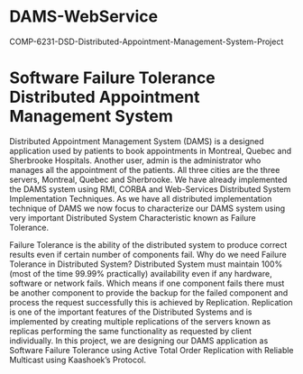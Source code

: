 # DAMS-WebService
 COMP-6231-DSD-Distributed-Appointment-Management-System-Project

# Software Failure Tolerance Distributed Appointment Management System 
Distributed Appointment Management System (DAMS) is a designed application used by patients to book appointments in Montreal, Quebec and Sherbrooke Hospitals. Another user, admin is the
administrator who manages all the appointment of the patients. All three cities are the three servers, Montreal, Quebec and Sherbrooke. We have already implemented the DAMS system using RMI, 
CORBA and Web-Services Distributed System Implementation Techniques. As we have all distributed implementation technique of DAMS we now focus to characterize our DAMS system using very important 
Distributed System Characteristic known as Failure Tolerance.

Failure Tolerance is the ability of the distributed system to produce correct results even if certain number of components fail. Why do we need Failure Tolerance in Distributed System? Distributed
System must maintain 100% (most of the time 99.99% practically) availability even if any hardware, software or network fails. Which means if one component fails there must be another component to
provide the backup for the failed component and process the request successfully this is achieved by Replication. Replication is one of the important features of the Distributed Systems and is
implemented by creating multiple replications of the servers known as replicas performing the same functionality as requested by client individually.
In this project, we are designing our DAMS application as Software Failure Tolerance using Active Total Order Replication with Reliable Multicast using Kaashoek’s Protocol.
